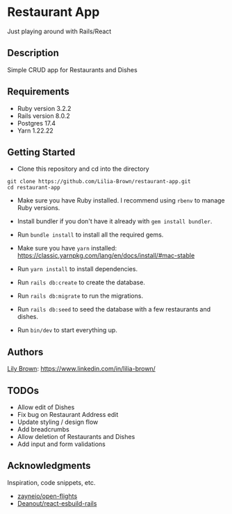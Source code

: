 # Restaurant App

Just playing around with Rails/React

## Description

Simple CRUD app for Restaurants and Dishes

## Requirements

- Ruby version 3.2.2
- Rails version 8.0.2
- Postgres 17.4
- Yarn 1.22.22

## Getting Started

- Clone this repository and cd into the directory
```
git clone https://github.com/Lilia-Brown/restaurant-app.git
cd restaurant-app
```

- Make sure you have Ruby installed. I recommend using `rbenv` to manage Ruby versions.

- Install bundler if you don't have it already with `gem install bundler`.

- Run `bundle install` to install all the required gems.

- Make sure you have `yarn` installed: https://classic.yarnpkg.com/lang/en/docs/install/#mac-stable

- Run `yarn install` to install dependencies.

- Run `rails db:create` to create the database.

- Run `rails db:migrate` to run the migrations.

- Run `rails db:seed` to seed the database with a few restaurants and dishes.

- Run `bin/dev` to start everything up.

## Authors

[Lily Brown](https://tinyurl.com/lilia-brown): https://www.linkedin.com/in/lilia-brown/

## TODOs
- Allow edit of Dishes
- Fix bug on Restaurant Address edit
- Update styling / design flow
- Add breadcrumbs
- Allow deletion of Restaurants and Dishes
- Add input and form validations

## Acknowledgments

Inspiration, code snippets, etc.
* [zayneio/open-flights](https://github.com/zayneio/open-flights)
* [Deanout/react-esbuild-rails](https://github.com/Deanout/react-esbuild-rails)

